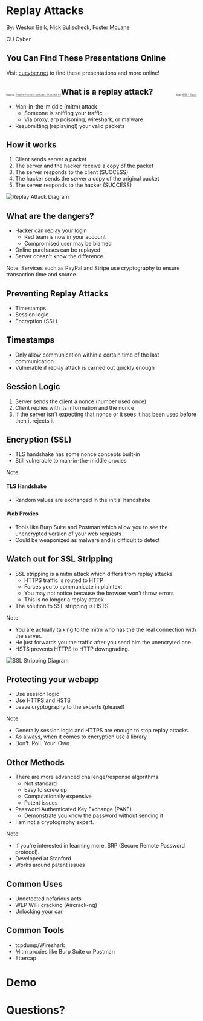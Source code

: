 # Replay Attacks

By: Weston Belk, Nick Bulischeck, Foster McLane

CU Cyber


## You Can Find These Presentations Online

Visit [cucyber.net](https://cucyber.net) to find these presentations and more online!

<span style="padding-top: 6em; font-size: 0.4em; float: left;">Material: <a href="https://tldrlegal.com/license/creative-commons-attribution-sharealike-4.0-international-(cc-by-sa-4.0)">Creative Commons Attribution-ShareAlike 4.0</a></span><span style="padding-top: 6em; font-size: 0.4em; float: right;">Code: <a href="https://tldrlegal.com/license/bsd-2-clause-license-(freebsd)">BSD 2-Clause</a></span>



## What is a replay attack?

* Man-in-the-middle (mitm) attack
	- Someone is sniffing your traffic
	- Via proxy, arp poisoning, wireshark, or malware
* Resubmitting (replaying!) your valid packets


## How it works

1. Client sends server a packet
2. The server and the hacker receive a copy of the packet
3. The server responds to the client (SUCCESS)
4. The hacker sends the server a copy of the original packet
5. The server responds to the hacker (SUCCESS)


![Replay Attack Diagram](replayattack.png)



## What are the dangers?

* Hacker can replay your login
	- Red team is now in your account
	- Compromised user may be blamed
* Online purchases can be replayed
* Server doesn't know the difference

Note:
Services such as PayPal and Stripe use cryptography to ensure transaction time and source.



## Preventing Replay Attacks

* Timestamps
* Session logic
* Encryption (SSL)


## Timestamps

* Only allow communication within a certain time of the last communication
* Vulnerable if replay attack is carried out quickly enough


## Session Logic

1. Server sends the client a nonce (number used once)
2. Client replies with its information and the nonce
3. If the server isn't expecting that nonce or it sees it has been used before then it rejects it


## Encryption (SSL)

* TLS handshake has some nonce concepts built-in
* Still vulnerable to man-in-the-middle proxies

Note:
#### TLS Handshake
* Random values are exchanged in the initial handshake
#### Web Proxies
* Tools like Burp Suite and Postman which allow you to see the unencrypted version of your web requests
* Could be weaponized as malware and is difficult to detect


## Watch out for SSL Stripping

* SSL stripping is a mitm attack which differs from replay attacks
	- HTTPS traffic is routed to HTTP
	- Forces you to communicate in plaintext
	- You may not notice because the browser won't throw errors
	- This is no longer a replay attack
* The solution to SSL stripping is HSTS

Note:
* You are actually talking to the mitm who has the the real connection with the server.
* He just forwards you the traffic after you send him the unencryted one.
* HSTS prevents HTTPS to HTTP downgrading.


![SSL Stripping Diagram](sslstripping.png)


## Protecting your webapp

* Use session logic
* Use HTTPS and HSTS
* Leave cryptography to the experts (please!)

Note:
* Generally session logic and HTTPS are enough to stop replay attacks.
* As always, when it comes to encryption use a library.
* Don't. Roll. Your. Own.


## Other Methods

* There are more advanced challenge/response algorithms
	- Not standard
	- Easy to screw up
	- Computationally expensive
	- Patent issues
* Password Authenticated Key Exchange (PAKE)
	- Demonstrate you know the password without sending it
* I am not a cryptography expert.

Note:
* If you're interested in learning more: SRP (Secure Remote Password protocol).
* Developed at Stanford
* Works around patent issues



## Common Uses

* Undetected nefarious acts
* WEP WiFi cracking (Aircrack-ng)
* [Unlocking your car](https://www.youtube.com/watch?v=Q-OlgVLHIDs)


## Common Tools

* tcpdump/Wireshark
* Mitm proxies like Burp Suite or Postman
* Ettercap



# Demo



# Questions?
